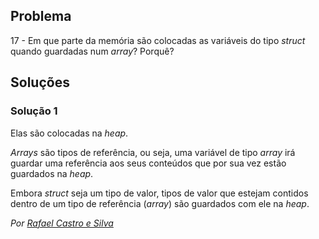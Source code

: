 ## Problema

17 - Em que parte da memória são colocadas as variáveis do tipo _struct_ quando
guardadas num _array_? Porquê?

## Soluções

### Solução 1

Elas são colocadas na _heap_.

_Arrays_ são tipos de referência, ou seja, uma variável de tipo _array_ irá
guardar uma referência aos seus conteúdos que por sua vez estão guardados na
_heap_.

Embora _struct_ seja um tipo de valor, tipos de valor que estejam contidos
dentro de um tipo de referência (_array_) são guardados com ele na _heap_.

*Por [Rafael Castro e Silva](https://github.com/RafaelCS-Aula)*
